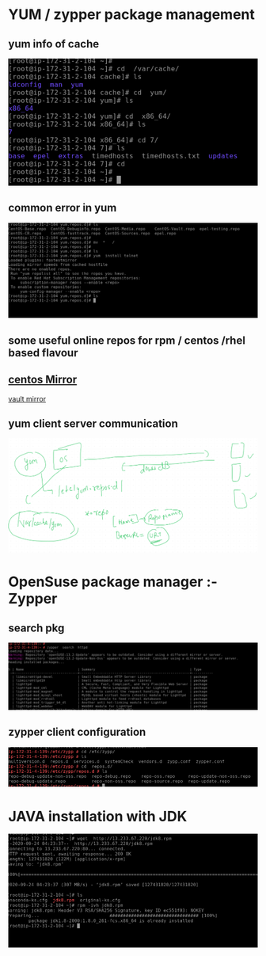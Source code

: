 # YUM / zypper package management 

## yum info of cache

<img src="yumcache.png">

## common error in yum 

<img src="yumerror.png">

## some useful online repos for rpm / centos /rhel based flavour

[centos Mirror]('http://mirror.centos.org/')
--
[vault mirror]('http://vault.centos.org/')


## yum client server communication 

<img src="servercomm.png">

# OpenSuse package manager :- Zypper

## search pkg 

<img src="pkgsearch.png">


## zypper client configuration 

<img src="zypclient.png">

# JAVA installation with JDK 

<img src="jdk.png">
